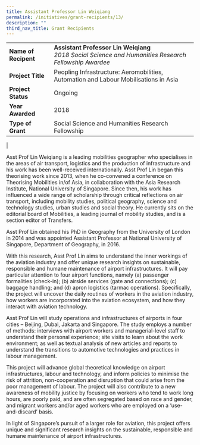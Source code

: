 ```yaml
---
title: Assistant Professor Lin Weiqiang
permalink: /initiatives/grant-recipients/13/
description: ""
third_nav_title: Grant Recipients
---
```

|  |  |
|---|---|
| **Name of Recipent** | **Assistant Professor Lin Weiqiang**<br>_2018 Social Science and Humanities Research Fellowship Awardee_ |
| **Project Title** | Peopling Infrastructure: Aeromobilities, Automation and Labour Mobilisations in Asia |
| **Project Status** | Ongoing |
| **Year Awarded** | 2018 |
| **Type of Grant** | Social Science and Humanities Research Fellowship |
|

Asst Prof Lin Weiqiang is a leading mobilities geographer who specialises in the areas of air transport, logistics and the production of infrastructure and his work has been well-received internationally. Asst Prof Lin began this theorising work since 2013, when he co-convened a conference on Theorising Mobilities in/of Asia, in collaboration with the Asia Research Institute, National University of Singapore. Since then, his work has influenced a wide range of scholarship through critical reflections on air transport, including mobility studies, political geography, science and technology studies, urban studies and social theory. He currently sits on the editorial board of Mobilities, a leading journal of mobility studies, and is a section editor of Transfers. 

Asst Prof Lin obtained his PhD in Geography from the University of London in 2014 and was appointed Assistant Professor at National University of Singapore, Department of Geography, in 2016.

With this research, Asst Prof Lin aims to understand the inner workings of the aviation industry and offer unique research insights on sustainable, responsible and humane maintenance of airport infrastructures. It will pay particular attention to four airport functions, namely (a) passenger formalities (check-in); (b) airside services (gate and connections); (c) baggage handling; and (d) apron logistics (tarmac operations). Specifically, the project will uncover the daily routines of workers in the aviation industry, how workers are incorporated into the aviation ecosystem, and how they interact with aviation technology.  

Asst Prof Lin will study operations and infrastructures of airports in four cities – Beijing, Dubai, Jakarta and Singapore. The study employs a number of methods: interviews with airport workers and managerial-level staff to understand their personal experience; site visits to learn about the work environment; as well as textual analysis of new articles and reports to understand the transitions to automotive technologies and practices in labour management.  

This project will advance global theoretical knowledge on airport infrastructures, labour and technology, and inform policies to minimise the risk of attrition, non-cooperation and disruption that could arise from the poor management of labour. The project will also contribute to a new awareness of mobility justice by focusing on workers who tend to work long hours, are poorly paid, and are often segregated based on race and gender, and migrant workers and/or aged workers who are employed on a ‘use-and-discard’ basis. 

In light of Singapore’s pursuit of a larger role for aviation, this project offers unique and significant research insights on the sustainable, responsible and humane maintenance of airport infrastructures.
